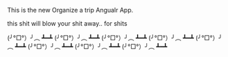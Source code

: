 


This is the new Organize a trip Angualr App.

this shit will blow your shit away.. for shits

(╯°□°）╯︵ ┻━┻
(╯°□°）╯︵ ┻━┻
(╯°□°）╯︵ ┻━┻
(╯°□°）╯︵ ┻━┻
(╯°□°）╯︵ ┻━┻
(╯°□°）╯︵ ┻━┻
(╯°□°）╯︵ ┻━┻
(╯°□°）╯︵ ┻━┻